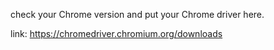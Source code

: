 check your Chrome version and put your Chrome driver here.

link: https://chromedriver.chromium.org/downloads